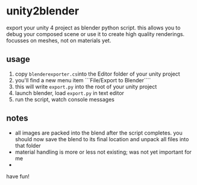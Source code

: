 # unity2blender
export your unity 4 project as blender python script. this allows you to debug your composed scene or use it to create high quality renderings. focusses on meshes, not on materials yet.

## usage
1. copy ```blenderexporter.cs```into the Editor folder of your unity project
2. you'll find a new menu item ```File/Export to Blender````
3. this will write ```export.py``` into the root of your unity project
4. launch blender, load ```export.py``` in text editor
5. run the script, watch console messages

## notes
- all images are packed into the blend after the script completes. you should now save the blend to its final location and unpack all files into that folder
- material handling is more or less not existing; was not yet important for me
- 

have fun!
